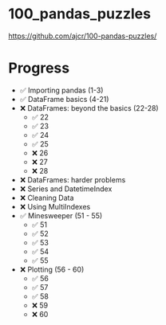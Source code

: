 # 100_pandas_puzzles
https://github.com/ajcr/100-pandas-puzzles/

# Progress
* ✅ Importing pandas (1-3)
* ✅ DataFrame basics (4-21)
* ❌ DataFrames: beyond the basics (22-28)
    * ✅ 22
    * ✅ 23
    * ✅ 24
    * ✅ 25
    * ❌ 26
    * ❌ 27
    * ❌ 28
* ❌ DataFrames: harder problems
* ❌ Series and DatetimeIndex
* ❌ Cleaning Data
* ❌ Using MultiIndexes
* ✅  Minesweeper (51 - 55)
    * ✅  51
    * ✅  52
    * ✅  53
    * ✅  54
    * ✅  55
* ❌ Plotting (56 - 60)
    * ✅ 56
    * ✅ 57
    * ✅ 58
    * ❌ 59
    * ❌ 60